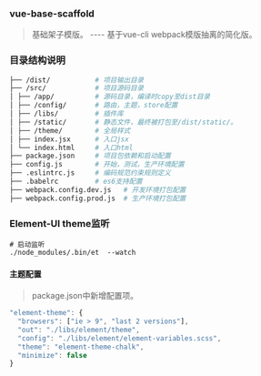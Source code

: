 ### vue-base-scaffold
> 基础架子模版。 ---- 基于vue-cli  webpack模版抽离的简化版。

### 目录结构说明

```bash
├── /dist/           # 项目输出目录
├── /src/            # 项目源码目录
│ ├── /app/          # 源码目录，编译时copy至dist目录
│ ├── /config/       # 路由，主题，store配置
│ ├── /libs/         # 插件库
│ ├── /static/       # 静态文件，最终被打包至/dist/static/。
│ ├── /theme/        # 全局样式
│ ├── index.jsx      # 入口jsx
│ └── index.html     # 入口html
├── package.json     # 项目包依赖和启动配置
├── config.js        # 开始，测试，生产环境配置
├── .eslintrc.js     # 编码规范约束规则定义
├── .babelrc         # es6支持配置
├── webpack.config.dev.js   # 开发环境打包配置
├── webpack.config.prod.js  # 生产环境打包配置
```

### Element-UI theme监听

```shell
# 启动监听
./node_modules/.bin/et  --watch
```

#### 主题配置
>  package.json中新增配置项。

```javascript
"element-theme": {
  "browsers": ["ie > 9", "last 2 versions"],
  "out": "./libs/element/theme",
  "config": "./libs/element/element-variables.scss",
  "theme": "element-theme-chalk",
  "minimize": false
}
```

